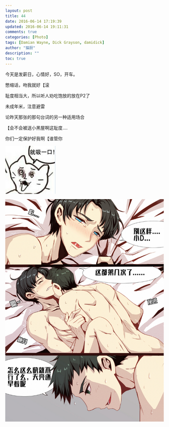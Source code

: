 ```yaml
---
layout: post
title: 44
date: 2016-06-14 17:19:39
updated: 2016-06-14 19:11:31
comments: true
categories: [Photo]
tags: [Damian Wayne, Dick Grayson, damidick]
author: "猫厨"
description: ""
toc: true
---
```


<p>今天是发薪日，心情好，SO，开车。</p> 
<p>憋缩话，吻我就好【滚</p> 
<p>耻度相当大，所以听人劝吃饱放的放在P2了</p> 
<p>未成年米，注意避雷</p> 
<p>论昨天那张的那句台词的另一种适用场合</p> 
<p>【会不会被送小黑屋啊这耻度....</p> 
<p>你们一定保护好我啊【谁管你</p>

![](https://raw.githubusercontent.com/alicewish/meowchain247/master/img_cVZNdzJtQk9JV2U0ZlViQkgra2oremhyakI1Y24xa3BlTUFVb1d3RVREUUhuNS8yQURTQytnPT0.jpg)

![](https://raw.githubusercontent.com/alicewish/meowchain247/master/img_cVZNdzJtQk9JV2V6dGtRSVllbHhwRGpUNEFKNTBqYWxvTDN3cGlCZk5LdTUrcWVJdnVsUTV3PT0.jpg)